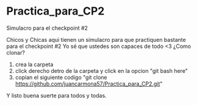 # Practica_para_CP2
Simulacro para el checkpoint #2

Chicos y Chicas aqui tienen un simulacro para que practiquen bastante para el checkpoint #2
Yo sé que ustedes son capaces de todo <3
¿Como clonar?
1. crea la carpeta
2. click derecho detro de la carpeta y click en la opcion "git bash here"
3. copian el siguiente codigo "git clone https://github.com/juancarmona57/Practica_para_CP2.git"

Y listo buena suerte para todos y todas.
